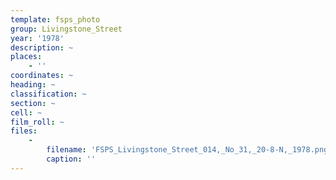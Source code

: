 ```yaml
---
template: fsps_photo
group: Livingstone_Street
year: '1978'
description: ~
places:
    - ''
coordinates: ~
heading: ~
classification: ~
section: ~
cell: ~
film_roll: ~
files:
    -
        filename: 'FSPS_Livingstone_Street_014,_No_31,_20-8-N,_1978.png'
        caption: ''
---
```


